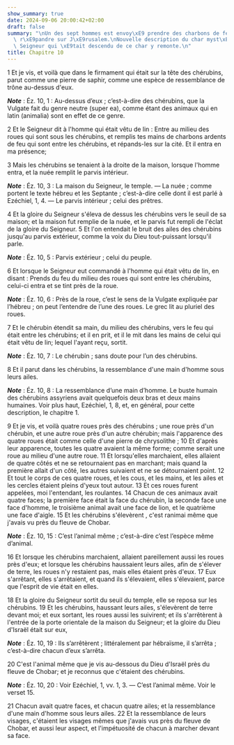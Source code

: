 ```yaml
---
show_summary: true
date: 2024-09-06 20:00:42+02:00
draft: false
summary: "\nUn des sept hommes est envoy\xE9 prendre des charbons de feu pour les\
  \ r\xE9pandre sur J\xE9rusalem.\nNouvelle description du char myst\xE9rieux.\nLe\
  \ Seigneur qui \xE9tait descendu de ce char y remonte.\n"
title: Chapitre 10
---
```





1 Et je vis, et voilà que dans le firmament qui était sur la tête des chérubins, parut comme une pierre de saphir, comme une espèce de ressemblance de trône au-dessus d'eux.

***Note*** :  Éz. 10, 1 : Au-dessus d’eux ; c’est-à-dire des chérubins, que la Vulgate fait du genre neutre (super ea), comme étant des animaux qui en latin (animalia) sont en effet de ce genre.

2 Et le Seigneur dit à l'homme qui était vêtu de lin : Entre au milieu des roues qui sont sous les chérubins, et remplis tes mains de charbons ardents de feu qui sont entre les chérubins, et répands-les sur la cité. Et il entra en ma présence;


3 Mais les chérubins se tenaient à la droite de la maison, lorsque l'homme entra, et la nuée remplit le parvis intérieur.

***Note*** :  Éz. 10, 3 : La maison du Seigneur, le temple. ― La nuée ; comme portent le texte hébreu et les Septante ; c’est-à-dire celle dont il est parlé à Ezéchiel, 1, 4. ― Le parvis intérieur ; celui des prêtres.

4 Et la gloire du Seigneur s'éleva de dessus les chérubins vers le seuil de sa maison; et la maison fut remplie de la nuée, et le parvis fut rempli de l'éclat de la gloire du Seigneur. 5 Et l'on entendait le bruit des ailes des chérubins jusqu'au parvis extérieur, comme la voix du Dieu tout-puissant lorsqu'il parle.

***Note*** :  Éz. 10, 5 : Parvis extérieur ; celui du peuple.


6 Et lorsque le Seigneur eut commandé à l'homme qui était vêtu de lin, en disant : Prends du feu du milieu des roues qui sont entre les chérubins, celui-ci entra et se tint près de la roue.

***Note*** :  Éz. 10, 6 : Près de la roue, c’est le sens de la Vulgate expliquée par l’hébreu ; on peut l’entendre de l’une des roues. Le grec lit au pluriel des roues.

7 Et le chérubin étendit sa main, du milieu des chérubins, vers le feu qui était entre les chérubins; et il en prit, et il le mit dans les mains de celui qui était vêtu de lin; lequel l'ayant reçu, sortit.

***Note*** :  Éz. 10, 7 : Le chérubin ; sans doute pour l’un des chérubins.


8 Et il parut dans les chérubins, la ressemblance d'une main d'homme sous leurs ailes.

***Note*** :  Éz. 10, 8 : La ressemblance d’une main d’homme. Le buste humain des chérubins assyriens avait quelquefois deux bras et deux mains humaines. Voir plus haut, Ezéchiel, 1, 8, et, en général, pour cette description, le chapitre 1.


9 Et je vis, et voilà quatre roues près des chérubins ; une roue près d'un chérubin, et une autre roue près d'un autre chérubin; mais l'apparence des quatre roues était comme celle d'une pierre de chrysolithe ; 10 Et d'après leur apparence, toutes les quatre avaient la même forme; comme serait une roue au milieu d'une autre roue. 11 Et lorsqu'elles marchaient, elles allaient de quatre côtés et ne se retournaient pas en marchant; mais quand la première allait d'un côté, les autres suivaient et ne se détournaient point. 12 Et tout le corps de ces quatre roues, et les cous, et les mains, et les ailes et les cercles étaient pleins d'yeux tout autour. 13 Et ces roues furent appelées, moi l'entendant, les roulantes. 14 Chacun de ces animaux avait quatre faces; la première face était la face du chérubin, la seconde face une face d'homme, le troisième animal avait une face de lion, et le quatrième une face d'aigle. 15 Et les chérubins s'élevèrent , c'est ranimai même que j'avais vu près du fleuve de Chobar.

***Note*** :  Éz. 10, 15 : C’est l’animal même ; c’est-à-dire c’est l’espèce même d’animal.

16 Et lorsque les chérubins marchaient, allaient pareillement aussi les roues près d'eux; et lorsque les chérubins haussaient leurs ailes, afin de s'élever de terre, les roues n'y restaient pas, mais elles étaient près d'eux. 17 Eux s'arrêtant, elles s'arrêtaient, et quand ils s'élevaient, elles s'élevaient, parce que l'esprit de vie était en elles.


18 Et la gloire du Seigneur sortit du seuil du temple, elle se reposa sur les chérubins. 19 Et les chérubins, haussant leurs ailes, s'élevèrent de terre devant moi; et eux sortant, les roues aussi les suivirent; et ils s'arrêtèrent à l'entrée de la porte orientale de la maison du Seigneur; et la gloire du Dieu d'Israël était sur eux,

***Note*** :  Éz. 10, 19 : Ils s’arrêtèrent ; littéralement par hébraïsme, il s’arrêta ; c’est-à-dire chacun d’eux s’arrêta.


20 C'est l'animal même que je vis au-dessous du Dieu d'Israël près du fleuve de Chobar; et je reconnus que c'étaient des chérubins.

***Note*** :  Éz. 10, 20 : Voir Ezéchiel, 1, vv. 1, 3. ― C’est l’animal même. Voir le verset 15.

21 Chacun avait quatre faces, et chacun quatre ailes; et la ressemblance d'une main d'homme sous leurs ailes. 22 Et la ressemblance de leurs visages, c'étaient les visages mêmes que j'avais vus près du fleuve de Chobar, et aussi leur aspect, et l'impétuosité de chacun à marcher devant sa face.

